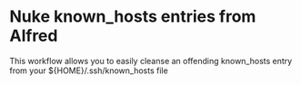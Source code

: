 # Nuke known_hosts entries from Alfred

This workflow allows you to easily cleanse an offending known_hosts entry
from your ${HOME}/.ssh/known_hosts file
